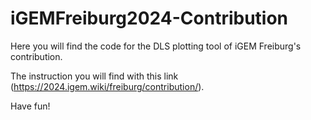 # iGEMFreiburg2024-Contribution

Here you will find the code for the DLS plotting tool of iGEM Freiburg's contribution. 

The instruction you will find with this link (https://2024.igem.wiki/freiburg/contribution/).


Have fun!
